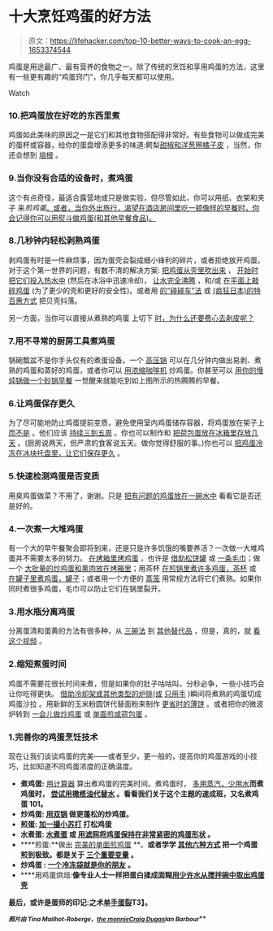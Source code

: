 # 十大烹饪鸡蛋的好方法

> 原文：<https://lifehacker.com/top-10-better-ways-to-cook-an-egg-1653374544>

鸡蛋是用途最广、最有营养的食物之一。除了传统的烹饪和享用鸡蛋的方法，这里有一些更有趣的“鸡蛋窍门”，你几乎每天都可以使用。

Watch

### 10.把鸡蛋放在好吃的东西里煮

鸡蛋如此美味的原因之一是它们和其他食物搭配得非常好。有些食物可以做成完美的蛋杯或容器，给你的蛋盘增添更多的味道:鳄梨[甜椒和洋葱圈](http://lifehacker.com/cook-eggs-in-bell-peppers-or-onion-rings-for-a-simple-5891923)[橘子皮](http://lifehacker.com/use-an-orange-peel-to-cook-an-egg-over-a-campfire-5834722) ，当然，你还会想到 [培根](http://lifehacker.com/make-an-egg-in-a-bacon-cup-and-other-incredible-bacon-5931576) 。

### 9.当你没有合适的设备时，煮鸡蛋

这个有点奇怪，最适合露营地或只是做实验，但尽管如此，你可以用纸、衣架和夹子 来*煎鸡蛋*[。或者，当你外出旅行，渴望在酒店房间里吃一顿像样的早餐时，你会记得你可以用熨斗做鸡蛋(和其他早餐食品)。](http://lifehacker.com/how-to-fry-an-egg-with-a-sheet-of-paper-and-some-binder-5860788)

### 8.几秒钟内轻松剥熟鸡蛋

剥鸡蛋有时是一件麻烦事，因为蛋壳会裂成细小锋利的碎片，或者拒绝放开鸡蛋。对于这个第一世界的问题，有数不清的解决方案: [把鸡蛋从壳里吹出来](https://lifehacker.com/crack-the-ends-and-blow-to-easily-peel-hard-boiled-eggs-5651930) ， [开始时把它们投入热水中](http://lifehacker.com/the-best-way-to-make-easy-to-peel-boiled-eggs-give-the-1575216656) (然后在冰浴中迅速冷却)， [让水完全沸腾](http://lifehacker.com/two-tricks-for-making-easy-to-peel-foolproof-boiled-eg-1506259273) ，和/或 [在平面上敲碎鸡蛋](http://lifehacker.com/crack-eggs-on-flat-surfaces-for-less-shell-and-better-s-5789402) (为了更少的壳和更好的安全性)。或者用 [的“碰碰车”法](http://lifehacker.com/easily-shake-the-eggshells-off-a-bunch-of-boiled-eggs-5902660) 或 [(疯狂日本)的特百惠方式](http://lifehacker.com/peel-the-shells-off-a-bunch-of-hard-boiled-eggs-in-unde-1041435929) 把贝壳抖落。

另一方面，当你可以直接从煮熟的鸡蛋 上切下 [时，为什么还要费心去剥皮呢？](https://lifehacker.com/never-peel-an-egg-again-5889940)

### 7.用不寻常的厨房工具煮鸡蛋

锅碗瓢盆不是你手头仅有的煮蛋设备。一个 [高压锅](http://lifehacker.com/cook-eggs-in-a-pressure-cooker-for-easy-peel-hard-cooke-5885712) 可以在几分钟内做出易剥、煮熟的鸡蛋和蒸好的鸡蛋，或者你可以 [用浓缩咖啡机](https://lifehacker.com/steam-scrambled-eggs-with-an-espresso-machine-5374594) 炒鸡蛋。你甚至可以 [用你的慢炖锅做一个砂锅早餐](http://lifehacker.com/make-a-breakfast-casserole-overnight-in-the-slow-cooker-1616927669) 一觉醒来就能吃到如上图所示的热腾腾的早餐。

### 6.让鸡蛋保存更久

为了尽可能地防止鸡蛋提前变质，避免使用室内鸡蛋储存容器，将鸡蛋放在架子上 [而不是](https://lifehacker.com/store-dairy-on-the-top-shelf-of-the-fridge-and-other-t-5898735) 。他们应该 [持续三到五周](http://lifehacker.com/how-to-store-food-properly-in-the-freezer-and-fridge-5814958) 。你也可以制作和 [把荷包蛋放在冰箱里存放几天](http://lifehacker.com/make-and-store-poached-eggs-up-to-two-days-for-easier-b-1609451858) 。(厨房说两天，但严肃的食客说五天。做你觉得舒服的事。)你也可以 [把鸡蛋冷冻在冰块托盘里，让它们保存更久](http://lifehacker.com/freeze-eggs-in-ice-cube-trays-to-preserve-them-longer-1537125434) 。

### 5.快速检测鸡蛋是否变质

用臭鸡蛋做菜？不用了，谢谢。只是 [把有问题的鸡蛋放在一碗水中](http://lifehacker.com/put-eggs-in-a-bowl-of-water-to-see-if-theyve-gone-bad-5899893) 看看它是否还是好的。

### 4.一次煮一大堆鸡蛋

有一个大的早午餐聚会即将到来，还是只是许多饥饿的嘴要养活？一次做一大堆鸡蛋并不需要太多的努力。 [在烤箱里烤鸡蛋](https://lifehacker.com/make-better-hard-boiled-eggs-by-baking-them-in-the-oven-5893568) ，也许是 [借助松饼罐](http://lifehacker.com/bake-hard-boiled-eggs-using-muffin-tins-5949549) 或 [一条毛巾](http://lifehacker.com/use-a-moist-towel-to-make-perfect-oven-baked-eggs-1564793528)；做一个 [大批量的炒鸡蛋和熏肉放在烤箱里](http://lifehacker.com/make-scrambled-eggs-and-bacon-in-the-oven-5485516)；用茶杯 [在煎锅里煮许多鸡蛋，茶杯](http://lifehacker.com/poach-eggs-in-a-skillet-and-cook-many-together-with-tea-1611895547) 或 [在罐子里煮鸡蛋，罐子](http://lifehacker.com/poach-eggs-perfectly-in-a-mason-jar-1605260852)；或者用一个方便的 [蒸笼](http://lifehacker.com/make-poached-eggs-for-a-crowd-with-the-help-of-a-strain-1652913667) 用常规方法将它们煮熟。如果你同时煮很多鸡蛋，毛巾可以防止它们在锅里裂开。

### 3.用水瓶分离鸡蛋

分离蛋清和蛋黄的方法有很多种，从 [三碗法](http://lifehacker.com/use-the-three-bowl-method-when-separating-egg-whites-512041883) 到 [其他替代品](https://lifehacker.com/whats-the-best-way-to-separate-an-egg-white-from-the-y-476479758) ，但是，真的，就 [看这个视频](http://lifehacker.com/separate-eggs-with-a-water-bottle-and-keep-your-hands-m-5936889) 。

### 2.缩短煮蛋时间

鸡蛋不需要花很长时间来煮，但是如果你的肚子咕咕叫，分秒必争，一些小技巧会让你吃得更快。 [借助冷却架或其他类型的炉排(或](https://lifehacker.com/hacker-challenge-winner-make-a-quicker-egg-salad-5977768) [只用手](http://lifehacker.com/use-your-hands-to-make-the-best-egg-salad-1610912657) )瞬间将煮熟的鸡蛋切成鸡蛋沙拉 。用新鲜的玉米粉圆饼代替面粉来制作 [更省时的薄饼](http://lifehacker.com/make-easier-crepes-with-flour-tortillas-1652756268) 。或者把你的微波炉转到 [一会儿做炒鸡蛋](http://lifehacker.com/make-breakfast-in-a-mug-in-just-one-minute-5797936) 或 [单面煎或荷包蛋](http://lifehacker.com/make-sunny-side-up-or-poached-eggs-in-the-microwave-1454422584) 。

### 1.完善你的鸡蛋烹饪技术

现在让我们谈谈鸡蛋的完美——或者至少，更一般的，提高你的鸡蛋游戏的小技巧，比如知道不同鸡蛋浓度的正确温度。

*   **煮鸡蛋:** [用计算器](http://lifehacker.com/the-egg-cooking-calculator-uses-math-to-help-you-boil-t-5833410) 算出煮鸡蛋的完美时间。煮鸡蛋时， [多用蒸汽，少用水](http://lifehacker.com/use-less-water-and-rely-on-steam-for-perfect-soft-boile-1557283264)**而煮鸡蛋时， [尝试用橄榄油代替水](http://lifehacker.com/poach-an-egg-in-olive-oil-for-a-delicious-easy-to-make-1551128720) 。看看我们关于这个主题的速成班，又名煮鸡蛋 101。**
*   ****炒鸡蛋:** [用双锅](http://lifehacker.com/make-perfect-light-and-fluffy-scrambled-eggs-with-a-do-5973143) 做更蓬松的炒鸡蛋。**
*   ****煎蛋:** [加一撮小苏打](http://lifehacker.com/make-a-fluffier-omelet-with-a-pinch-of-baking-soda-5962418) 打松鸡蛋**
*   ****水煮蛋:** [水煮蛋](http://lifehacker.com/poach-an-egg-with-the-sous-vide-method-5892220) 或 [用滤网将鸡蛋保持在非常紧密的鸡蛋形状](http://lifehacker.com/make-perfect-poached-eggs-with-a-mesh-strainer-5987899) 。**
*   ****煎蛋:**做出 [完美的单面煎鸡蛋](http://lifehacker.com/make-the-perfect-sunny-side-up-egg-5948877) **。**或者学学 [其他六种方式](http://lifehacker.com/six-ways-to-make-the-perfect-fried-egg-510336592) 把一个鸡蛋煎到极致。都是关于 [三个重要变量](http://lifehacker.com/how-to-fry-a-perfect-egg-5345554) 。**
*   ****炒鸡蛋** : [一个冷冻袋就是你的朋友](http://lifehacker.com/use-a-freezer-bag-for-easy-deviled-eggs-5900032) 。**
*   ****用鸡蛋烘焙:**像专业人士一样把蛋白揉成面糊[用少许水从搅拌碗中取出鸡蛋壳](http://lifehacker.com/remove-egg-shells-from-a-mixing-bowl-by-wetting-your-fi-1613004985)**

**最后，或许是蛋师的印记:之术[单手蛋裂](http://lifehacker.com/crack-an-egg-with-one-hand-5340701)T3】。**

**<small>*照片由 Tina Mailhot-Roberge、*</small>[<small>*the monnie*</small>](http://www.flickr.com/photos/themonnie/2735689978/)<small></small>*[<small>*Craig Dugas*</small>](http://www.flickr.com/photos/crd/3246668310/)<small></small>*<small>*Ian Barbour*</small>****